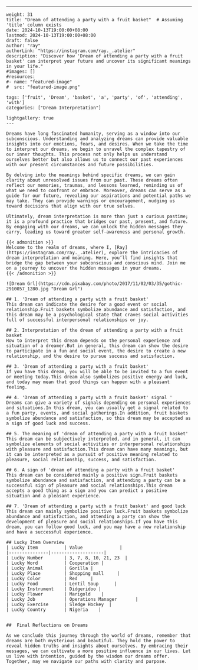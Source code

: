 ---
    weight: 31
    title: "Dream of attending a party with a fruit basket"  # Assuming 'title' column exists
    date: 2024-10-13T19:00:00+08:00
    lastmod: 2024-10-13T19:00:00+08:00
    draft: false
    author: "ray"
    authorLink: "https://instagram.com/ray._.atelier"
    description: "Discover how 'Dream of attending a party with a fruit basket' can interpret your future and uncover its significant meanings in your life."
    #images: []
    #resources:
    #- name: "featured-image"
    #  src: "featured-image.png"
    
    tags: ['fruit', 'Dream', 'basket', 'a', 'party', 'of', 'attending', 'with']
    categories: ["Dream Interpretation"]
    
    lightgallery: true
    ---
    
    Dreams have long fascinated humanity, serving as a window into our subconscious. Understanding and analyzing dreams can provide valuable insights into our emotions, fears, and desires. When we take the time to interpret our dreams, we begin to unravel the complex tapestry of our inner thoughts. This process not only helps us understand ourselves better but also allows us to connect our past experiences with our present circumstances and future possibilities.
    
    By delving into the meanings behind specific dreams, we can gain clarity about unresolved issues from our past. These dreams often reflect our memories, traumas, and lessons learned, reminding us of what we need to confront or embrace. Moreover, dreams can serve as a guide for our future, revealing our aspirations and potential paths we may take. They can provide warnings or encouragement, nudging us toward decisions that align with our true selves.
    
    Ultimately, dream interpretation is more than just a curious pastime; it is a profound practice that bridges our past, present, and future. By engaging with our dreams, we can unlock the hidden messages they carry, leading us toward greater self-awareness and personal growth.
    
    {{< admonition >}}
    Welcome to the realm of dreams, where I, [Ray](https://instagram.com/ray._.atelier), explore the intricacies of dream interpretation and meaning. Here, you’ll find insights that bridge the gap between your subconscious and conscious mind. Join me on a journey to uncover the hidden messages in your dreams.
    {{< /admonition >}}
    
    ![Dream Grl](https://cdn.pixabay.com/photo/2017/11/02/03/35/gothic-2910057_1280.jpg "Dream Grl")
    
    ## 1. 'Dream of attending a party with a fruit basket'
    This dream can indicate the desire for a good event or social relationship.Fruit baskets symbolize abundance and satisfaction, and this dream may be a psychological state that craves social activities full of successful interpersonal relationships or joy.
    
    ## 2. Interpretation of the dream of attending a party with a fruit basket
    How to interpret this dream depends on the personal experience and situation of a dreamer.But in general, this dream can show the desire to participate in a fun and social event, the desire to create a new relationship, and the desire to pursue success and satisfaction.
    
    ## 3. 'Dream of attending a party with a fruit basket'
    If you have this dream, you will be able to be invited to a fun event or meeting today.This dream also symbolizes positive energy and luck, and today may mean that good things can happen with a pleasant feeling.
    
    ## 4. 'Dream of attending a party with a fruit basket' signal '
    Dreams can give a variety of signals depending on personal experiences and situations.In this dream, you can usually get a signal related to a fun party, events, and social gatherings.In addition, fruit baskets symbolize abundance and satisfaction, so this dream may be accepted as a sign of good luck and success.
    
    ## 5. The meaning of 'dream of attending a party with a fruit basket'
    This dream can be subjectively interpreted, and in general, it can symbolize elements of social activities or interpersonal relationships with pleasure and satisfaction.This dream can have many meanings, but it can be interpreted as a pursuit of positive meaning related to pleasure, social relationship, success, and satisfaction.
    
    ## 6. A sign of 'dream of attending a party with a fruit basket'
    This dream can be considered mainly a positive sign.Fruit baskets symbolize abundance and satisfaction, and attending a party can be a successful sign of pleasure and social relationships.This dream accepts a good thing as a sign and you can predict a positive situation and a pleasant experience.
    
    ## 7. 'Dream of attending a party with a fruit basket' and good luck
    This dream can mainly symbolize positive luck.Fruit baskets symbolize abundance and satisfaction, and attending a party can show the development of pleasure and social relationships.If you have this dream, you can follow good luck, and you may have a new relationship and have a successful experience.
    
    ## Lucky Item Overview
    | Lucky Item          | Value              |
    |---------------|--------------------|
    | Lucky Number        | 3, 7, 8, 10, 21, 23  |
    | Lucky Word          | Cooperation |
    | Lucky Animal        | Gorilla |
    | Lucky Place         | Shopping mall     |
    | Lucky Color         | Red     |
    | Lucky Food          | Lentil Soup      |
    | Lucky Instrument    | Didgeridoo |
    | Lucky Flower        | Marigold    |
    | Lucky Job           | Operations Manager       |
    | Lucky Exercise      | Sledge Hockey  |
    | Lucky Country       | Nigeria    |
    
    
    ##  Final Reflections on Dreams
    
    As we conclude this journey through the world of dreams, remember that dreams are both mysterious and beautiful. They hold the power to reveal hidden truths and insights about ourselves. By embracing their messages, we can cultivate a more positive influence in our lives. Let us live with intention, guided by the wisdom our dreams offer. Together, may we navigate our paths with clarity and purpose.
    